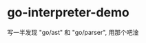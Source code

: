 <!--
 * @Author: dongzhzheng
 * @Date: 2021-03-31 16:01:03
 * @LastEditTime: 2021-03-31 16:01:04
 * @LastEditors: dongzhzheng
 * @FilePath: /go-interpreter-demo/README.md
 * @Description: 
-->

# go-interpreter-demo

写一半发现	"go/ast" 和 "go/parser", 用那个吧淦